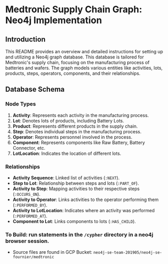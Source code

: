 # Medtronic Supply Chain Graph: Neo4j Implementation

## Introduction

This README provides an overview and detailed instructions for setting up and utilizing a Neo4j graph database. This database is tailored for Medtronic's supply chain, focusing on the manufacturing process of batteries and wafers. The graph models various entities like activities, lots, products, steps, operators, components, and their relationships.

## Database Schema

### Node Types

1. **Activity**: Represents each activity in the manufacturing process.
2. **Lot**: Denotes lots of products, including Battery Lots.
3. **Product**: Represents different products in the supply chain.
4. **Step**: Denotes individual steps in the manufacturing process.
5. **Operator**: Represents personnel involved in the process.
6. **Component**: Represents components like Raw Battery, Battery Connector, etc.
7. **LotLocation**: Indicates the location of different lots.

### Relationships

- **Activity Sequence**: Linked list of activities (`:NEXT`).
- **Step to Lot**: Relationship between steps and lots (`:PART_OF`).
- **Activity to Step**: Mapping activities to their respective steps (`:OCCURS_ON`).
- **Activity to Operator**: Links activities to the operator performing them (`:PERFORMED_BY`).
- **Activity to LotLocation**: Indicates where an activity was performed (`:PERFORMED_AT`).
- **Component to Lot**: Links components to lots (`:HAS_CHILD`).


### To Build: run statements in the `/cypher` directory in a neo4j browser session.

* Source files are found in GCP Bucket: `neo4j-se-team-201905/neo4j-se-fournier/medtronic`